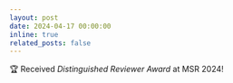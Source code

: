 ```yaml
---
layout: post
date: 2024-04-17 00:00:00
inline: true
related_posts: false
---
```


:trophy: Received *Distinguished Reviewer Award* at MSR 2024!
